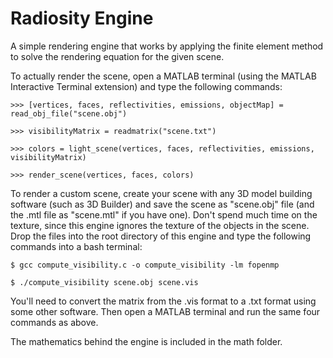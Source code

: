 # Radiosity Engine
A simple rendering engine that works by applying the finite element method to solve the rendering equation for the given scene. 

To actually render the scene, open a MATLAB terminal (using the MATLAB Interactive Terminal extension) and type the following commands:
```
>>> [vertices, faces, reflectivities, emissions, objectMap] = read_obj_file("scene.obj")

>>> visibilityMatrix = readmatrix("scene.txt")

>>> colors = light_scene(vertices, faces, reflectivities, emissions, visibilityMatrix)

>>> render_scene(vertices, faces, colors)
```
To render a custom scene, create your scene with any 3D model building software (such as 3D Builder) and save the scene as "scene.obj" file (and the .mtl file as "scene.mtl" if you have one). Don't spend much time on the texture, since this engine ignores the texture of the objects in the scene. Drop the files into the root directory of this engine and type the following commands into a bash terminal:
```
$ gcc compute_visibility.c -o compute_visibility -lm fopenmp

$ ./compute_visibility scene.obj scene.vis
```
You'll need to convert the matrix from the .vis format to a .txt format using some other software. Then open a MATLAB terminal and run the same four commands as above.

The mathematics behind the engine is included in the math folder.
